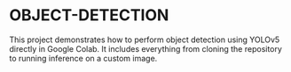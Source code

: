 # OBJECT-DETECTION
This project demonstrates how to perform object detection using YOLOv5 directly in Google Colab. It includes everything from cloning the repository to running inference on a custom image.

